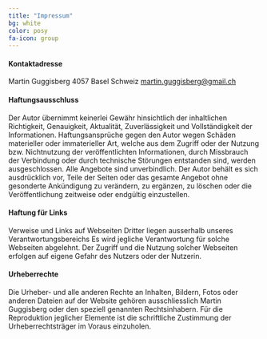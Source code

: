 ```yaml
---
title: "Impressum"
bg: white
color: posy
fa-icon: group
---
```

                      
#### Kontaktadresse
Martin Guggisberg
4057 Basel
Schweiz
martin.guggisberg@gmail.ch
                         
#### Haftungsausschluss
Der Autor übernimmt keinerlei Gewähr hinsichtlich der  inhaltlichen Richtigkeit, Genauigkeit, Aktualität, Zuverlässigkeit und  Vollständigkeit der Informationen.
Haftungsansprüche gegen den Autor wegen Schäden materieller  oder immaterieller Art, welche aus dem Zugriff oder der Nutzung bzw.  Nichtnutzung der veröffentlichten Informationen, durch Missbrauch der  Verbindung oder durch technische Störungen entstanden sind, werden  ausgeschlossen.
Alle  Angebote sind unverbindlich. Der Autor behält es sich ausdrücklich vor, Teile  der Seiten oder das gesamte Angebot ohne gesonderte Ankündigung zu verändern,  zu ergänzen, zu löschen oder die Veröffentlichung zeitweise oder endgültig  einzustellen.
                         
#### Haftung für Links
Verweise und Links auf Webseiten  Dritter liegen ausserhalb unseres Verantwortungsbereichs Es wird jegliche Verantwortung für solche Webseiten  abgelehnt.  Der Zugriff und die Nutzung solcher Webseiten erfolgen  auf eigene Gefahr des Nutzers oder der Nutzerin. 
                         
#### Urheberrechte
Die Urheber- und alle anderen Rechte an Inhalten, Bildern, Fotos oder anderen Dateien auf der Website gehören ausschliesslich Martin Guggisberg oder den speziell genannten  Rechtsinhabern. Für die Reproduktion jeglicher Elemente ist die schriftliche Zustimmung der Urheberrechtsträger im Voraus einzuholen.

